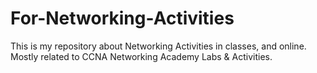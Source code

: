 # For-Networking-Activities
This is my repository about Networking Activities in classes, and online. Mostly related to CCNA Networking Academy Labs &amp; Activities.
